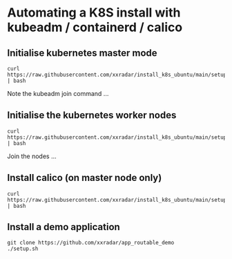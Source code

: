 # Automating a K8S install with kubeadm / containerd / calico

## Initialise kubernetes master mode 
```
curl https://raw.githubusercontent.com/xxradar/install_k8s_ubuntu/main/setup.sh | bash
```
Note the kubeadm join command ... 

## Initialise the kubernetes worker nodes
```
curl https://raw.githubusercontent.com/xxradar/install_k8s_ubuntu/main/setup_node.sh | bash
```
Join the nodes ...

## Install calico (on master node only)
```
curl https://raw.githubusercontent.com/xxradar/install_k8s_ubuntu/main/setup_node.sh | bash
```

## Install a demo application 
```
git clone https://github.com/xxradar/app_routable_demo
./setup.sh
```
